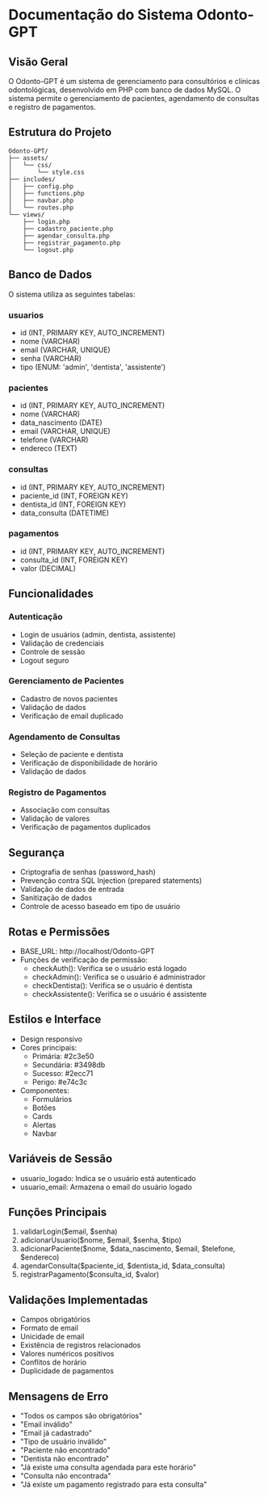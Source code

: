 # Documentação do Sistema Odonto-GPT

## Visão Geral
O Odonto-GPT é um sistema de gerenciamento para consultórios e clínicas odontológicas, desenvolvido em PHP com banco de dados MySQL. O sistema permite o gerenciamento de pacientes, agendamento de consultas e registro de pagamentos.

## Estrutura do Projeto
```
Odonto-GPT/
├── assets/
│   └── css/
│       └── style.css
├── includes/
│   ├── config.php
│   ├── functions.php
│   ├── navbar.php
│   └── routes.php
└── views/
    ├── login.php
    ├── cadastro_paciente.php
    ├── agendar_consulta.php
    ├── registrar_pagamento.php
    └── logout.php
```

## Banco de Dados
O sistema utiliza as seguintes tabelas:

### usuarios
- id (INT, PRIMARY KEY, AUTO_INCREMENT)
- nome (VARCHAR)
- email (VARCHAR, UNIQUE)
- senha (VARCHAR)
- tipo (ENUM: 'admin', 'dentista', 'assistente')

### pacientes
- id (INT, PRIMARY KEY, AUTO_INCREMENT)
- nome (VARCHAR)
- data_nascimento (DATE)
- email (VARCHAR, UNIQUE)
- telefone (VARCHAR)
- endereco (TEXT)

### consultas
- id (INT, PRIMARY KEY, AUTO_INCREMENT)
- paciente_id (INT, FOREIGN KEY)
- dentista_id (INT, FOREIGN KEY)
- data_consulta (DATETIME)

### pagamentos
- id (INT, PRIMARY KEY, AUTO_INCREMENT)
- consulta_id (INT, FOREIGN KEY)
- valor (DECIMAL)

## Funcionalidades

### Autenticação
- Login de usuários (admin, dentista, assistente)
- Validação de credenciais
- Controle de sessão
- Logout seguro

### Gerenciamento de Pacientes
- Cadastro de novos pacientes
- Validação de dados
- Verificação de email duplicado

### Agendamento de Consultas
- Seleção de paciente e dentista
- Verificação de disponibilidade de horário
- Validação de dados

### Registro de Pagamentos
- Associação com consultas
- Validação de valores
- Verificação de pagamentos duplicados

## Segurança
- Criptografia de senhas (password_hash)
- Prevenção contra SQL Injection (prepared statements)
- Validação de dados de entrada
- Sanitização de dados
- Controle de acesso baseado em tipo de usuário

## Rotas e Permissões
- BASE_URL: http://localhost/Odonto-GPT
- Funções de verificação de permissão:
  - checkAuth(): Verifica se o usuário está logado
  - checkAdmin(): Verifica se o usuário é administrador
  - checkDentista(): Verifica se o usuário é dentista
  - checkAssistente(): Verifica se o usuário é assistente

## Estilos e Interface
- Design responsivo
- Cores principais:
  - Primária: #2c3e50
  - Secundária: #3498db
  - Sucesso: #2ecc71
  - Perigo: #e74c3c
- Componentes:
  - Formulários
  - Botões
  - Cards
  - Alertas
  - Navbar

## Variáveis de Sessão
- usuario_logado: Indica se o usuário está autenticado
- usuario_email: Armazena o email do usuário logado

## Funções Principais
1. validarLogin($email, $senha)
2. adicionarUsuario($nome, $email, $senha, $tipo)
3. adicionarPaciente($nome, $data_nascimento, $email, $telefone, $endereco)
4. agendarConsulta($paciente_id, $dentista_id, $data_consulta)
5. registrarPagamento($consulta_id, $valor)

## Validações Implementadas
- Campos obrigatórios
- Formato de email
- Unicidade de email
- Existência de registros relacionados
- Valores numéricos positivos
- Conflitos de horário
- Duplicidade de pagamentos

## Mensagens de Erro
- "Todos os campos são obrigatórios"
- "Email inválido"
- "Email já cadastrado"
- "Tipo de usuário inválido"
- "Paciente não encontrado"
- "Dentista não encontrado"
- "Já existe uma consulta agendada para este horário"
- "Consulta não encontrada"
- "Já existe um pagamento registrado para esta consulta" 